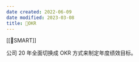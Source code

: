 ```yaml
---
date created: 2022-06-09
date modified: 2023-03-08
title: 🔡OKR
---
```


[[🔡SMART]]

公司 20 年全面切换成 OKR 方式来制定年度绩效目标。

